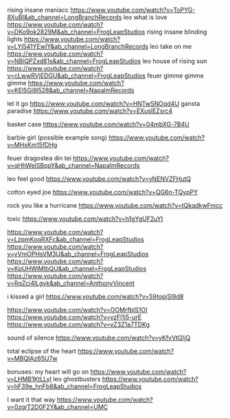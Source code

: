 rising insane maniacc https://www.youtube.com/watch?v=ToPYG-8XuBI&ab_channel=LongBranchRecords
leo what is love https://www.youtube.com/watch?v=DKo9ok2829M&ab_channel=FrogLeapStudios
rising insane blinding lights https://www.youtube.com/watch?v=LYi541YEwIY&ab_channel=LongBranchRecords
leo take on me https://www.youtube.com/watch?v=NBiQPZxd81s&ab_channel=FrogLeapStudios
leo house of rising sun https://www.youtube.com/watch?v=cLwwRVjEDGU&ab_channel=FrogLeapStudios
feuer gimme gimme gimme https://www.youtube.com/watch?v=KEl5Gi9l528&ab_channel=NapalmRecords

let it go https://www.youtube.com/watch?v=HNTwSNOqd4U
gansta paradise https://www.youtube.com/watch?v=EXuslEZsrc4

basket case https://www.youtube.com/watch?v=04mbXG-7B4U

barbie girl (possible example song) https://www.youtube.com/watch?v=MHxKm15fDHg

feuer dragostea din tei https://www.youtube.com/watch?v=qHhWelSBppY&ab_channel=NapalmRecords

leo feel good https://www.youtube.com/watch?v=yNENVZFHutQ

cotton eyed joe https://www.youtube.com/watch?v=QG6n-TQypPY

rock you like a hurricane https://www.youtube.com/watch?v=tQkqdkwFmcc

toxic https://www.youtube.com/watch?v=h1gYgUF2uYI

https://www.youtube.com/watch?v=LzpmKoqRXFc&ab_channel=FrogLeapStudios
https://www.youtube.com/watch?v=yVmOPHsVM3U&ab_channel=FrogLeapStudios
https://www.youtube.com/watch?v=KpUHWlMIbQU&ab_channel=FrogLeapStudios
https://www.youtube.com/watch?v=RqZci4lLgyk&ab_channel=AnthonyVincent

i kissed a girl
https://www.youtube.com/watch?v=59topjSl9d8

https://www.youtube.com/watch?v=OOMrfbIS1OI
https://www.youtube.com/watch?v=vzFl1j5-urE
https://www.youtube.com/watch?v=vZ3Z1a7TDKg

sound of silence https://www.youtube.com/watch?v=yKfvVtl2ljQ

total eclipse of the heart https://www.youtube.com/watch?v=MBQIAz65U7w

bonuses:
my heart will go on https://www.youtube.com/watch?v=LHMB1KtLLyI
leo ghostbusters https://www.youtube.com/watch?v=hF39e_hnFb8&ab_channel=FrogLeapStudios

I want it that way https://www.youtube.com/watch?v=0zgrT2D0F2Y&ab_channel=UMC
